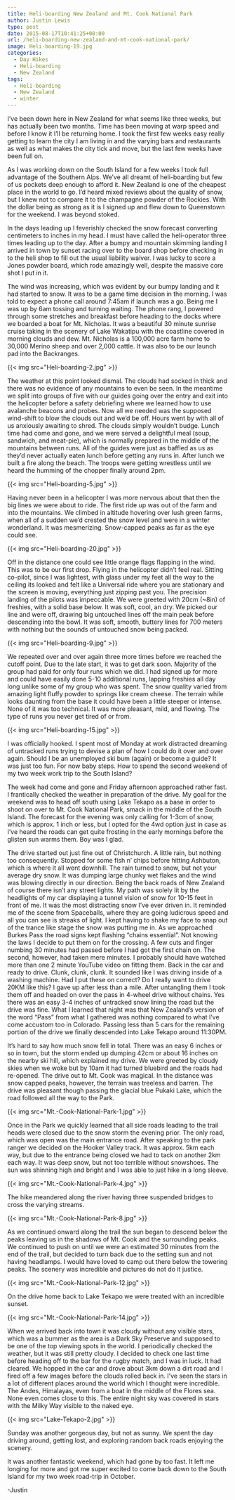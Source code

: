 ```yaml
---
title: Heli-boarding New Zealand and Mt. Cook National Park
author: Justin Lewis
type: post
date: 2015-08-17T10:41:25+00:00
url: /heli-boarding-new-zealand-and-mt-cook-national-park/
image: Heli-boarding-19.jpg
categories:
  - Day Hikes
  - Heli-boarding
  - New Zealand
tags:
  - Heli-boarding
  - New Zealand
  - winter
---
```

I’ve been down here in New Zealand for what seems like three weeks, but has actually been two months. Time has been moving at warp speed and before I know it I’ll be returning home. I took the first few weeks easy really getting to learn the city I am living in and the varying bars and restaurants as well as what makes the city tick and move, but the last few weeks have been full on.

As I was working down on the South Island for a few weeks I took full advantage of the Southern Alps. We’ve all dreamt of heli-boarding but few of us pockets deep enough to afford it. New Zealand is one of the cheapest place in the world to go. I’d heard mixed reviews about the quality of snow, but I knew not to compare it to the champagne powder of the Rockies. With the dollar being as strong as it is I signed up and flew down to Queenstown for the weekend. I was beyond stoked.

In the days leading up I feverishly checked the snow forecast converting centimeters to inches in my head. I must have called the heli-operator three times leading up to the day. After a bumpy and mountain skimming landing I arrived in town by sunset racing over to the board shop before checking in to the heli shop to fill out the usual liability waiver. I was lucky to score a Jones powder board, which rode amazingly well, despite the massive core shot I put in it.

The wind was increasing, which was evident by our bumpy landing and it had started to snow. It was to be a game time decision in the morning. I was told to expect a phone call around 7:45am if launch was a go. Being me I was up by 6am tossing and turning waiting. The phone rang, I powered through some stretches and breakfast before heading to the docks where we boarded a boat for Mt. Nicholas. It was a beautiful 30 minute sunrise cruise taking in the scenery of Lake Wakatipu with the coastline covered in morning clouds and dew. Mt. Nicholas is a 100,000 acre farm home to 30,000 Merino sheep and over 2,000 cattle. It was also to be our launch pad into the Backranges.


  {{< img src="Heli-boarding-2.jpg" >}}
		      



The weather at this point looked dismal. The clouds had socked in thick and there was no evidence of any mountains to even be seen. In the meantime we split into groups of five with our guides going over the entry and exit into the helicopter before a safety debriefing where we learned how to use avalanche beacons and probes. Now all we needed was the supposed wind-shift to blow the clouds out and we’d be off. Hours went by with all of us anxiously awaiting to shred. The clouds simply wouldn’t budge. Lunch time had come and gone, and we were served a delightful meal (soup, sandwich, and meat-pie), which is normally prepared in the middle of the mountains between runs. All of the guides were just as baffled as us as they’d never actually eaten lunch before getting any runs in. After lunch we built a fire along the beach. The troops were getting wrestless until we heard the humming of the chopper finally around 2pm.


  {{< img src="Heli-boarding-5.jpg" >}}
		      


Having never been in a helicopter I was more nervous about that then the big lines we were about to ride. The first ride up was out of the farm and into the mountains. We climbed in altitude hovering over lush green farms, when all of a sudden we’d crested the snow level and were in a winter wonderland. It was mesmerizing. Snow-capped peaks as far as the eye could see.


  {{< img src="Heli-boarding-20.jpg" >}}
		      


Off in the distance one could see little orange flags flapping in the wind. This was to be our first drop. Flying in the helicopter didn’t feel real. Sitting co-pilot, since I was lightest, with glass under my feet all the way to the ceiling its looked and felt like a Universal ride where you are stationary and the screen is moving, everything just zipping past you. The precision landing of the pilots was impeccable. We were greeted with 20cm (~8in) of freshies, with a solid base below. It was soft, cool, an dry. We picked our line and were off, drawing big untouched lines off the main peak before descending into the bowl. It was soft, smooth, buttery lines for 700 meters with nothing but the sounds of untouched snow being packed.


  {{< img src="Heli-boarding-9.jpg" >}}
		      


We repeated over and over again three more times before we reached the cutoff point. Due to the late start, it was to get dark soon. Majority of the group had paid for only four runs which we did. I had signed up for more and could have easily done 5-10 additional runs, lapping freshies all day long unlike some of my group who was spent. The snow quality varied from amazing light fluffy powder to springs like cream cheese. The terrain while looks daunting from the base it could have been a little steeper or intense. None of it was too technical. It was more pleasant, mild, and flowing. The type of runs you never get tired of or from.


  {{< img src="Heli-boarding-15.jpg" >}}
		      


I was officially hooked. I spent most of Monday at work distracted dreaming of untracked runs trying to devise a plan of how I could do it over and over again. Should I be an unemployed ski bum (again) or become a guide? It was just too fun. For now baby steps. How to spend the second weekend of my two week work trip to the South Island?

The week had come and gone and Friday afternoon approached rather fast. I frantically checked the weather in preparation of the drive. My goal for the weekend was to head off south using Lake Tekapo as a base in order to shoot on over to Mt. Cook National Park, smack in the middle of the South Island. The forecast for the evening was only calling for 1-3cm of snow, which is approx. 1 inch or less, but I opted for the 4wd option just in case as I’ve heard the roads can get quite frosting in the early mornings before the glisten sun warms them. Boy was I glad.

The drive started out just fine out of Christchurch. A little rain, but nothing too consequently. Stopped for some fish n’ chips before hitting Ashbuton, which is where it all went downhill. The rain turned to snow, but not your average dry snow. It was dumping large chunky wet flakes and the wind was blowing directly in our direction. Being the back roads of New Zealand of course there isn’t any street lights. My path was solely lit by the headlights of my car displaying a tunnel vision of snow for 10-15 feet in front of me. It was the most distracting snow I’ve ever driven in. It reminded me of the scene from Spaceballs, where they are going ludicrous speed and all you can see is streaks of light. I kept having to shake my face to snap out of the trance like stage the snow was putting me in. As we approached Burkes Pass the road signs kept flashing “chains essential”. Not knowing the laws I decide to put them on for the crossing. A few cuts and finger numbing 30 minutes had passed before I had got the first chain on. The second, however, had taken mere minutes. I probably should have watched more than one 2 minute YouTube video on fitting them. Back in the car and ready to drive. Clunk, clunk, clunk. It sounded like I was driving inside of a washing machine. Had I put these on correct? Do I really want to drive 20KM like this? I gave up after less than a mile. After untangling them I took them off and headed on over the pass in 4-wheel drive without chains. Yes there was an easy 3-4 inches of untracked snow lining the road but the drive was fine. What I learned that night was that New Zealand’s version of the word “Pass” from what I gathered was nothing compared to what I’ve come accustom too in Colorado. Passing less than 5 cars for the remaining portion of the drive we finally descended into Lake Tekapo around 11:30PM.

It’s hard to say how much snow fell in total. There was an easy 6 inches or so in town, but the storm ended up dumping 42cm or about 16 inches on the nearby ski hill, which explained my drive. We were greeted by cloudy skies when we woke but by 10am it had turned bluebird and the roads had re-opened. The drive out to Mt. Cook was magical. In the distance was snow capped peaks, however, the terrain was treeless and barren. The drive was pleasant though passing the glacial blue Pukaki Lake, which the road followed all the way to the Park.


  {{< img src="Mt.-Cook-National-Park-1.jpg" >}}
		      


Once in the Park we quickly learned that all side roads leading to the trail heads were closed due to the snow storm the evening prior. The only road, which was open was the main entrance road. After speaking to the park ranger we decided on the Hooker Valley track. It was approx. 5km each way, but due to the entrance being closed we had to tack on another 2km each way. It was deep snow, but not too terrible without snowshoes. The sun was shinning high and bright and I was able to just hike in a long sleeve.


  {{< img src="Mt.-Cook-National-Park-4.jpg" >}}
		      


The hike meandered along the river having three suspended bridges to cross the varying streams.


  {{< img src="Mt.-Cook-National-Park-8.jpg" >}}
		      


As we continued onward along the trail the sun began to descend below the peaks leaving us in the shadows of Mt. Cook and the surrounding peaks. We continued to push on until we were an estimated 30 minutes from the end of the trail, but decided to turn back due to the setting sun and not having headlamps. I would have loved to camp out there below the towering peaks. The scenery was incredible and pictures do not do it justice.


  {{< img src="Mt.-Cook-National-Park-12.jpg" >}}
		      


On the drive home back to Lake Tekapo we were treated with an incredible sunset. 


  {{< img src="Mt.-Cook-National-Park-14.jpg" >}}
		      


When we arrived back into town it was cloudy without any visible stars, which was a bummer as the area is a Dark Sky Preserve and supposed to be one of the top viewing spots in the world. I periodically checked the weather, but it was still pretty cloudy. I decided to check one last time before heading off to the bar for the rugby match, and I was in luck. It had cleared. We hopped in the car and drove about 3km down a dirt road and I fired off a few images before the clouds rolled back in. I’ve seen the stars in a lot of different places around the world which I thought were incredible. The Andes, Himalayas, even from a boat in the middle of the Flores sea. None even comes close to this. The entire night sky was covered in stars with the Milky Way visible to the naked eye.


  {{< img src="Lake-Tekapo-2.jpg" >}}
		      


Sunday was another gorgeous day, but not as sunny. We spent the day driving around, getting lost, and exploring random back roads enjoying the scenery.

It was another fantastic weekend, which had gone by too fast. It left me longing for more and got me super excited to come back down to the South Island for my two week road-trip in October.

-Justin